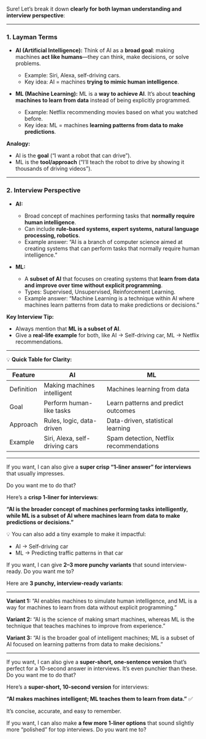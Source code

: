 Sure! Let’s break it down **clearly for both layman understanding and interview perspective**:

---

### **1. Layman Terms**

* **AI (Artificial Intelligence):**
  Think of AI as a **broad goal**: making machines **act like humans**—they can think, make decisions, or solve problems.

  * Example: Siri, Alexa, self-driving cars.
  * Key idea: AI = machines **trying to mimic human intelligence**.

* **ML (Machine Learning):**
  ML is a **way to achieve AI**. It’s about **teaching machines to learn from data** instead of being explicitly programmed.

  * Example: Netflix recommending movies based on what you watched before.
  * Key idea: ML = machines **learning patterns from data to make predictions**.

**Analogy:**

* AI is the **goal** (“I want a robot that can drive”).
* ML is the **tool/approach** (“I’ll teach the robot to drive by showing it thousands of driving videos”).

---

### **2. Interview Perspective**

* **AI:**

  * Broad concept of machines performing tasks that **normally require human intelligence**.
  * Can include **rule-based systems, expert systems, natural language processing, robotics**.
  * Example answer: “AI is a branch of computer science aimed at creating systems that can perform tasks that normally require human intelligence.”

* **ML:**

  * A **subset of AI** that focuses on creating systems that **learn from data and improve over time without explicit programming**.
  * Types: Supervised, Unsupervised, Reinforcement Learning.
  * Example answer: “Machine Learning is a technique within AI where machines learn patterns from data to make predictions or decisions.”

**Key Interview Tip:**

* Always mention that **ML is a subset of AI**.
* Give a **real-life example** for both, like AI → Self-driving car, ML → Netflix recommendations.

---

💡 **Quick Table for Clarity:**

| Feature    | AI                             | ML                                      |
| ---------- | ------------------------------ | --------------------------------------- |
| Definition | Making machines intelligent    | Machines learning from data             |
| Goal       | Perform human-like tasks       | Learn patterns and predict outcomes     |
| Approach   | Rules, logic, data-driven      | Data-driven, statistical learning       |
| Example    | Siri, Alexa, self-driving cars | Spam detection, Netflix recommendations |

---

If you want, I can also give a **super crisp “1-liner answer” for interviews** that usually impresses.

Do you want me to do that?

Here’s a **crisp 1-liner for interviews**:

**“AI is the broader concept of machines performing tasks intelligently, while ML is a subset of AI where machines learn from data to make predictions or decisions.”**

💡 You can also add a tiny example to make it impactful:

* AI → Self-driving car
* ML → Predicting traffic patterns in that car

If you want, I can give **2–3 more punchy variants** that sound interview-ready. Do you want me to?

Here are **3 punchy, interview-ready variants**:

---

**Variant 1:**
“AI enables machines to simulate human intelligence, and ML is a way for machines to learn from data without explicit programming.”

**Variant 2:**
“AI is the science of making smart machines, whereas ML is the technique that teaches machines to improve from experience.”

**Variant 3:**
“AI is the broader goal of intelligent machines; ML is a subset of AI focused on learning patterns from data to make decisions.”

---

If you want, I can also give a **super-short, one-sentence version** that’s perfect for a 10-second answer in interviews. It’s even punchier than these. Do you want me to do that?


Here’s a **super-short, 10-second version** for interviews:

**“AI makes machines intelligent; ML teaches them to learn from data.”** ✅

It’s concise, accurate, and easy to remember.

If you want, I can also make **a few more 1-liner options** that sound slightly more “polished” for top interviews. Do you want me to?
